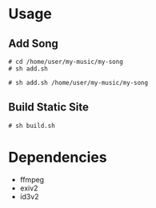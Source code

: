# Usage

## Add Song

```
# cd /home/user/my-music/my-song
# sh add.sh
```

```
# sh add.sh /home/user/my-music/my-song
```

## Build Static Site

```
# sh build.sh
```

# Dependencies

- ffmpeg
- exiv2
- id3v2
